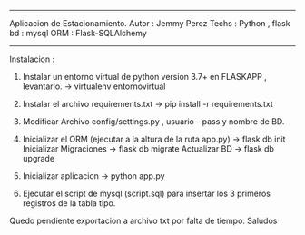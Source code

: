 *************************************************
Aplicacion de Estacionamiento.
Autor : Jemmy Perez
Techs : Python , flask
bd : mysql
ORM : Flask-SQLAlchemy
*************************************************

Instalacion :
1. Instalar un entorno virtual de python version 3.7+ en FLASKAPP , levantarlo.
   -> virtualenv entornovirtual
2. Instalar el archivo requirements.txt 
   -> pip install -r requirements.txt 
3. Modificar Archivo config/settings.py , usuario - pass y nombre de BD.
4. Inicializar el ORM (ejecutar a la altura de la ruta app.py) -> flask db init     
   Inicializar Migraciones                                     -> flask db migrate
   Actualizar BD                                               -> flask db upgrade 
5. Inicializar aplicacion ->   python app.py

6. Ejecutar el script de mysql (script.sql) para insertar los 3 primeros registros de la tabla tipo.

Quedo pendiente exportacion a archivo txt por falta de tiempo.
Saludos
